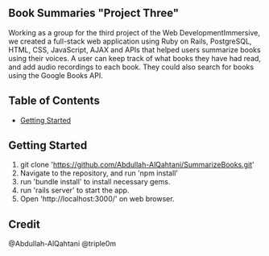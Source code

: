 ## Book Summaries "Project Three"

Working as a group for the third project of the Web DevelopmentImmersive, we created a full-stack web application using Ruby on Rails, PostgreSQL, HTML, CSS, JavaScript, AJAX and APIs that helped users summarize books using their voices. A user can keep track of what books they have had read, and add audio recordings to each book. They could also search for books using the Google Books API.

## Table of Contents

* [Getting Started](#Getting)



## Getting Started
1. git clone 'https://github.com/Abdullah-AlQahtani/SummarizeBooks.git'
2. Navigate to the repository, and run 'npm install'
3. run 'bundle install' to install necessary gems.
4. run 'rails server' to start the app.
5. Open 'http://localhost:3000/' on web browser.


## Credit

@Abdullah-AlQahtani
@triple0m 
